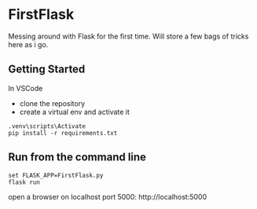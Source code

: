 # FirstFlask
Messing around with Flask for the first time. Will store a few bags of tricks here as i go.


## Getting Started
In VSCode 
- clone the repository
- create a virtual env and activate it
```
.venv\scripts\Activate
pip install -r requirements.txt
```
## Run from the command line
```
set FLASK_APP=FirstFlask.py
flask run
```

open a browser on localhost port 5000: http://localhost:5000


